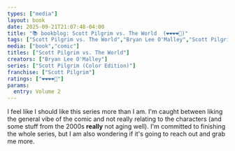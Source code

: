 ```yaml
---
types: ["media"]
layout: book
date: 2025-09-21T21:07:48-04:00
title: "📚 bookblog: Scott Pilgrim vs. The World  (❤️❤️❤️❤️🖤)"
tags: ["Scott Pilgrim vs. The World","Bryan Lee O'Malley","Scott Pilgrim (Color Edition)","Scott Pilgrim"]
media: ["book","comic"]
titles: ["Scott Pilgrim vs. The World"]
creators: ["Bryan Lee O'Malley"]
series: ["Scott Pilgrim (Color Edition)"]
franchise: ["Scott Pilgrim"]
ratings: ["❤️❤️❤️❤️🖤"]
params:
  entry: Volume 2
---
```


I feel like I should like this series more than I am. I'm caught between liking the general vibe of the comic and not really relating to the characters (and some stuff from the 2000s **really** not aging well). I'm committed to finishing the whole series, but I am also wondering if it's going to reach out and grab me more.